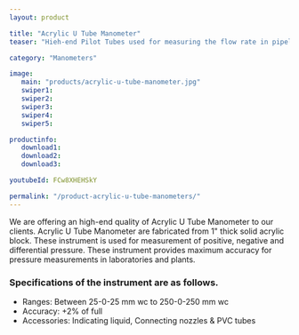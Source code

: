 ```yaml
---
layout: product

title: "Acrylic U Tube Manometer"
teaser: "Hieh-end Pilot Tubes used for measuring the flow rate in pipeline by sensing the velocity and the static pressure."

category: "Manometers"

image:
   main: "products/acrylic-u-tube-manometer.jpg"
   swiper1:
   swiper2:
   swiper3:
   swiper4:
   swiper5:

productinfo:
   download1:
   download2:
   download3:

youtubeId: FCw8XHEHSkY

permalink: "/product-acrylic-u-tube-manometers/"
---
```


We are offering an high-end quality of Acrylic U Tube Manometer to our clients.
Acrylic U Tube Manometer are fabricated from 1" thick solid acrylic block.
These instrument is used for measurement of positive, negative and differential pressure.
These instrument provides maximum accuracy for pressure measurements in laboratories and plants.

### Specifications of the instrument are as follows.
- Ranges: Between 25-0-25 mm wc to 250-0-250 mm wc
- Accuracy: +2% of full
- Accessories: Indicating liquid, Connecting nozzles & PVC tubes
